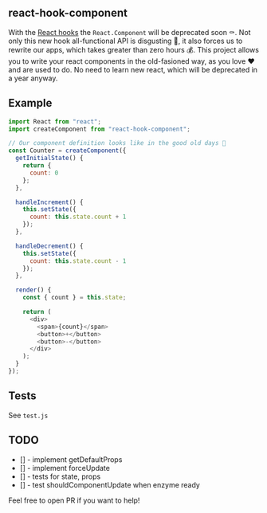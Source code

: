 ## react-hook-component

With the [React hooks](https://reactjs.org/docs/hooks-intro.html) the `React.Component` will be deprecated soon ⚰️.
Not only this new hook all-functional API is disgusting 🤢, it also forces us to rewrite our apps, which takes greater than zero hours 💰. This project allows you to write your react components in the old-fasioned way, as you love ❤️ and are used to do. No need to learn new react, which will be deprecated in a year anyway.

## Example

```js
import React from "react";
import createComponent from "react-hook-component";

// Our component definition looks like in the good old days 🤩
const Counter = createComponent({
  getInitialState() {
    return {
      count: 0
    };
  },

  handleIncrement() {
    this.setState({
      count: this.state.count + 1
    });
  },

  handleDecrement() {
    this.setState({
      count: this.state.count - 1
    });
  },

  render() {
    const { count } = this.state;

    return (
      <div>
        <span>{count}</span>
        <button>+</button>
        <button>-</button>
      </div>
    );
  }
});
```

## Tests

See `test.js`

## TODO

- [] - implement getDefaultProps
- [] - implement forceUpdate
- [] - tests for state, props
- [] - test shouldComponentUpdate when enzyme ready

Feel free to open PR if you want to help!
